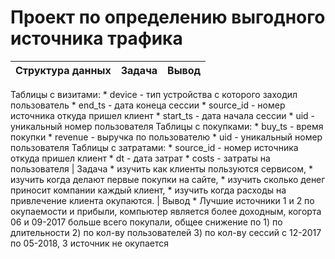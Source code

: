 # Проект по определению выгодного источника трафика


Структура данных | Задача | Вывод
--- | --- | ---
Таблицы с визитами:   * device - тип устройства с которого заходил пользователь * end_ts - дата конеца сессии * source_id - номер источника откуда пришел клиент * start_ts - дата начала сессии * uid - уникальный номер пользователя
Таблицы с покупками: * buy_ts - время покупки * revenue - выручка по пользователю * uid - уникальный номер пользователя
Таблицы с затратами: * source_id - номер источника откуда пришел клиент * dt - дата затрат * costs - затраты на пользователя | Задача * изучить как клиенты пользуются сервисом, * изучить когда делают первые покупки на сайте, * изучить сколько денег приносит компании каждый клиент, * изучить когда расходы на привлечение клиента окупаются. | Вывод * Лучшие источники 1 и 2 по окупаемости и прибыли, компьютер является более доходным, когорта 06 и 09-2017 больше всего покупали, общее снижение по 1) по длительности 2) по кол-ву пользователей 3) по кол-ву сессий с 12-2017 по 05-2018, 3 источник не окупается

